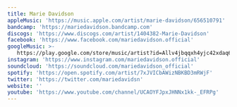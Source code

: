 ```yaml
---
title: Marie Davidson
appleMusic: 'https://music.apple.com/artist/marie-davidson/656510791'
bandcamp: 'https://mariedavidson.bandcamp.com'
discogs: 'https://www.discogs.com/artist/1404382-Marie-Davidson'
facebook: 'https://www.facebook.com/mariedavidson.official'
googleMusic: >-
   https://play.google.com/store/music/artist?id=Allv4jbqqxh4yjc42xdaq6li3hi
instagram: 'https://www.instagram.com/mariedavidson.official'
soundcloud: 'https://soundcloud.com/mariedavidson_official'
spotify: 'https://open.spotify.com/artist/7xJVICbAWizNBKBD3mRWjF'
twitter: 'https://twitter.com/mariedavidsn'
website: ''
youtube: 'https://www.youtube.com/channel/UCAOYFJpxJHNNx1kk-_EFRPg'
---
```


